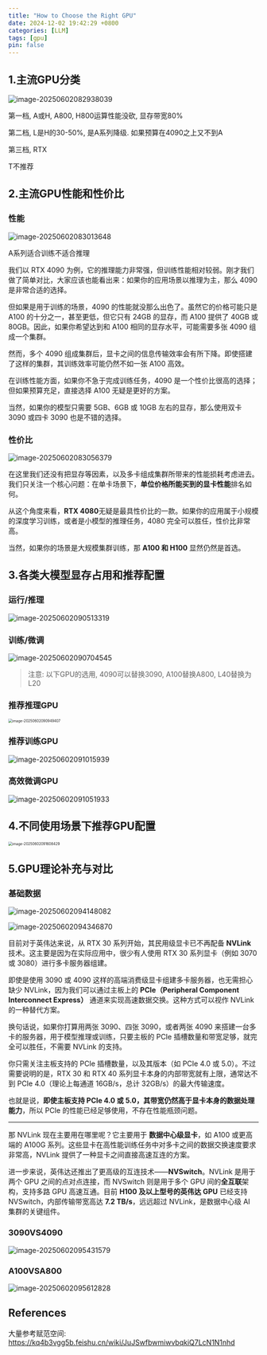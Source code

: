 ```yaml
---
title: "How to Choose the Right GPU"
date: 2024-12-02 19:42:29 +0800
categories: [LLM]
tags: [gpu]
pin: false
---
```


## 1.主流GPU分类

![image-20250602082938039](https://zr-picture.oss-cn-shanghai.aliyuncs.com/image-20250602082938039.png)

第一档, A或H, A800, H800运算性能没砍, 显存带宽80%

第二档, L是H的30-50%, 是A系列降级. 如果预算在4090之上又不到A

第三档, RTX

T不推荐

## 2.主流GPU性能和性价比

### **性能**

![image-20250602083013648](https://zr-picture.oss-cn-shanghai.aliyuncs.com/image-20250602083013648.png)

A系列适合训练不适合推理

我们以 RTX 4090 为例，它的推理能力非常强，但训练性能相对较弱。刚才我们做了简单对比，大家应该也能看出来：如果你的应用场景以推理为主，那么 4090 是非常合适的选择。

但如果是用于训练的场景，4090 的性能就没那么出色了。虽然它的价格可能只是 A100 的十分之一，甚至更低，但它只有 24GB 的显存，而 A100 提供了 40GB 或 80GB。因此，如果你希望达到和 A100 相同的显存水平，可能需要多张 4090 组成一个集群。

然而，多个 4090 组成集群后，显卡之间的信息传输效率会有所下降。即使搭建了这样的集群，其训练效率可能仍然不如一张 A100 高效。

在训练性能方面，如果你不急于完成训练任务，4090 是一个性价比很高的选择；但如果预算充足，直接选择 A100 无疑是更好的方案。

当然，如果你的模型只需要 5GB、6GB 或 10GB 左右的显存，那么使用双卡 3090 或四卡 3090 也是不错的选择。

### **性价比**

![image-20250602083056379](https://zr-picture.oss-cn-shanghai.aliyuncs.com/image-20250602083056379.png)

在这里我们还没有把显存等因素，以及多卡组成集群所带来的性能损耗考虑进去。我们只关注一个核心问题：在单卡场景下，**单位价格所能买到的显卡性能**排名如何。

从这个角度来看，**RTX 4080**无疑是最具性价比的一款。如果你的应用属于小规模的深度学习训练，或者是小模型的推理任务，4080 完全可以胜任，性价比非常高。

当然，如果你的场景是大规模集群训练，那 **A100 和 H100** 显然仍然是首选。

## 3.各类大模型显存占用和推荐配置

### **运行/推理**

![image-20250602090513319](https://zr-picture.oss-cn-shanghai.aliyuncs.com/image-20250602090513319.png)

### **训练/微调**

![image-20250602090704545](https://zr-picture.oss-cn-shanghai.aliyuncs.com/image-20250602090704545.png)

>注意: 以下GPU的选用, 4090可以替换3090, A100替换A800, L40替换为L20

### **推荐推理GPU**

<img src="https://zr-picture.oss-cn-shanghai.aliyuncs.com/image-20250602090949407.png" alt="image-20250602090949407" style="zoom:50%;" />

### **推荐训练GPU**

![image-20250602091015939](https://zr-picture.oss-cn-shanghai.aliyuncs.com/image-20250602091015939.png)

### **高效微调GPU**

![image-20250602091051933](https://zr-picture.oss-cn-shanghai.aliyuncs.com/image-20250602091051933.png)

## 4.不同使用场景下推荐GPU配置

<img src="https://zr-picture.oss-cn-shanghai.aliyuncs.com/image-20250602091608429.png" alt="image-20250602091608429" style="zoom:50%;" />

## 5.GPU理论补充与对比

### 基础数据

![image-20250602094148082](https://zr-picture.oss-cn-shanghai.aliyuncs.com/image-20250602094148082.png)

![image-20250602094346870](https://zr-picture.oss-cn-shanghai.aliyuncs.com/image-20250602094346870.png)

目前对于英伟达来说，从 RTX 30 系列开始，其民用级显卡已不再配备 **NVLink** 技术。这主要是因为在实际应用中，很少有人使用 RTX 30 系列显卡（例如 3070 或 3080）进行多卡服务器组建。

即使是使用 3090 或 4090 这样的高端消费级显卡组建多卡服务器，也无需担心缺少 NVLink，因为我们可以通过主板上的 **PCIe（Peripheral Component Interconnect Express）** 通道来实现高速数据交换。这种方式可以视作 NVLink 的一种替代方案。

换句话说，如果你打算用两张 3090、四张 3090，或者两张 4090 来搭建一台多卡的服务器，用于模型推理或训练，只要主板的 PCIe 插槽数量和带宽足够，就完全可以胜任，不需要 NVLink 的支持。

你只需关注主板支持的 PCIe 插槽数量，以及其版本（如 PCIe 4.0 或 5.0）。不过需要说明的是，RTX 30 和 RTX 40 系列显卡本身的内部带宽就有上限，通常达不到 PCIe 4.0（理论上每通道 16GB/s，总计 32GB/s）的最大传输速度。

也就是说，**即使主板支持 PCIe 4.0 或 5.0，其带宽仍然高于显卡本身的数据处理能力**，所以 PCIe 的性能已经足够使用，不存在性能瓶颈问题。

------

那 NVLink 现在主要用在哪里呢？它主要用于 **数据中心级显卡**，如 A100 或更高端的 A100G 系列。这些显卡在高性能训练任务中对多卡之间的数据交换速度要求非常高，NVLink 提供了一种显卡之间直接高速互连的方案。

进一步来说，英伟达还推出了更高级的互连技术——**NVSwitch**。NVLink 是用于两个 GPU 之间的点对点连接，而 NVSwitch 则是用于多个 GPU 间的**全互联**架构，支持多路 GPU 高速互通。目前 **H100 及以上型号的英伟达 GPU** 已经支持 NVSwitch，内部传输带宽高达 **7.2 TB/s**，远远超过 NVLink，是数据中心级 AI 集群的关键组件。

### 3090VS4090

![image-20250602095431579](https://zr-picture.oss-cn-shanghai.aliyuncs.com/image-20250602095431579.png)

### A100VSA800

![image-20250602095612828](https://zr-picture.oss-cn-shanghai.aliyuncs.com/image-20250602095612828.png)

## References

大量参考赋范空间: https://kq4b3vgg5b.feishu.cn/wiki/JuJSwfbwmiwvbqkiQ7LcN1N1nhd
